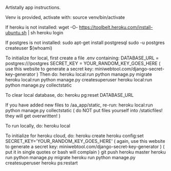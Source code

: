 Artistally app instructions.

Venv is provided, activate with:
    source venv/bin/activate

If heroku is not installed:
    wget -O- https://toolbelt.heroku.com/install-ubuntu.sh | sh
    heroku login
    
If postgres is not installed:
    sudo apt-get install postgresql
    sudo -u postgres createuser $(whoami)
    
To initialize for local, first create a file .env containing:
    DATABASE_URL = postgres:///postgres
    SECRET_KEY = YOUR_RANDOM_KEY_GOES_HERE
( use this website to generate a secret key: miniwebtool.com/django-secret-key-generator )
Then do:
    heroku local:run python manage.py migrate
    heroku local:run python manage.py createsuperuser
    heroku local:run python manage.py collectstatic
    
To clear local database, do:
    heroku pg:reset DATABASE_URL
    
If you have added new files to /aa_app/static, re-run:
    heroku local:run python manage.py collectstatic
( do NOT put files yourself into /staticfiles! they will get overwritten! )

To run locally, do:
    heroku local
    
To initialize for heroku cloud, do:
    heroku create
    heroku config:set SECRET_KEY='YOUR_RANDOM_KEY_GOES_HERE'
( again, use this website to generate a secret key: miniwebtool.com/django-secret-key-generator )
( put it in single quotes or bash will complain )
    git push heroku master
    heroku run python manage.py migrate
    heroku run python manage.py createsuperuser
    heroku ps:restart
